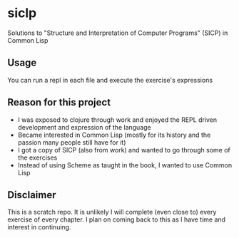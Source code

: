 # siclp

Solutions to "Structure and Interpretation of Computer Programs" (SICP) in Common Lisp

## Usage

You can run a repl in each file and execute the exercise's expressions

## Reason for this project

- I was exposed to clojure through work and enjoyed the REPL driven development and expression of the language
- Became interested in Common Lisp (mostly for its history and the passion many people still have for it)
- I got a copy of SICP (also from work) and wanted to go through some of the exercises
- Instead of using Scheme as taught in the book, I wanted to use Common Lisp

## Disclaimer

This is a scratch repo.  It is unlikely I will complete (even close to) every exercise of every chapter.  I plan on coming back
to this as I have time and interest in continuing.
